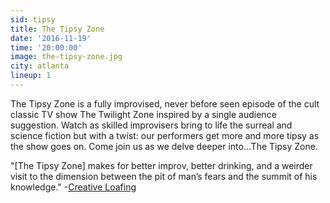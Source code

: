 ```yaml
---
sid: tipsy
title: The Tipsy Zone
date: '2016-11-19'
time: '20:00:00'
image: the-tipsy-zone.jpg
city: atlanta
lineup: 1
---
```

The Tipsy Zone is a fully improvised, never before seen episode of the cult classic TV show The Twilight Zone inspired by a single audience suggestion. Watch as skilled improvisers bring to life the surreal and science fiction but with a twist: our performers get more and more tipsy as the show goes on. Come join us as we delve deeper into...The Tipsy Zone.

"[The Tipsy Zone] makes for better improv, better drinking, and a weirder visit to the dimension between the pit of man’s fears and the summit of his knowledge."
-[Creative Loafing](http://www.clatl.com/culture/article/20835713/sloshed-scifi)
